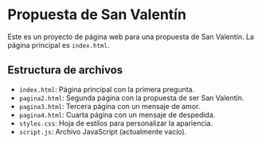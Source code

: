 # Propuesta de San Valentín

Este es un proyecto de página web para una propuesta de San Valentín. La página principal es `index.html`.

## Estructura de archivos

- `index.html`: Página principal con la primera pregunta.
- `pagina2.html`: Segunda página con la propuesta de ser San Valentín.
- `pagina3.html`: Tercera página con un mensaje de amor.
- `pagina4.html`: Cuarta página con un mensaje de despedida.
- `styles.css`: Hoja de estilos para personalizar la apariencia.
- `script.js`: Archivo JavaScript (actualmente vacío).
